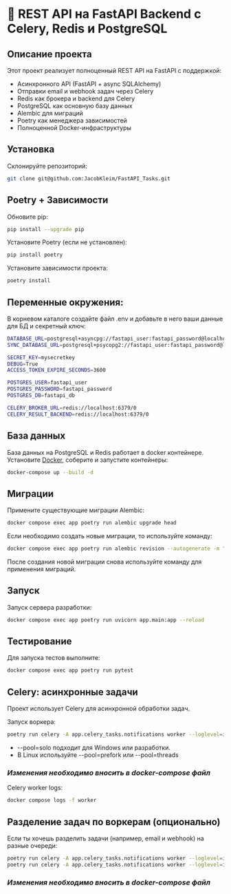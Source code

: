 # 🚀 REST API на FastAPI Backend с Celery, Redis и PostgreSQL

## Описание проекта

   Этот проект реализует полноценный REST API на FastAPI с поддержкой:

   - Асинхронного API (FastAPI + async SQLAlchemy)
   - Отправки email и webhook задач через Celery
   - Redis как брокера и backend для Celery
   - PostgreSQL как основную базу данных
   - Alembic для миграций
   - Poetry как менеджера зависимостей
   - Полноценной Docker-инфраструктуры


## Установка
   Склонируйте репозиторий:
   ```bash
   git clone git@github.com:JacobKleim/FastAPI_Tasks.git
   ```

## Poetry + Зависимости
   Обновите pip:
   ```bash
   pip install --upgrade pip
   ```
   Установите Poetry (если не установлен):
   ```bash
   pip install poetry
   ```
   Установите зависимости проекта:
   ```bash
   poetry install
   ```

## Переменные окружения:
   В корневом каталоге создайте файл .env и добавьте в него ваши данные для БД и секретный ключ:
   ```bash
   DATABASE_URL=postgresql+asyncpg://fastapi_user:fastapi_password@localhost:5432/fastapi_db
   SYNC_DATABASE_URL=postgresql+psycopg2://fastapi_user:fastapi_password@localhost:5432/fastapi_db

   SECRET_KEY=mysecretkey
   DEBUG=True
   ACCESS_TOKEN_EXPIRE_SECONDS=3600

   POSTGRES_USER=fastapi_user
   POSTGRES_PASSWORD=fastapi_password
   POSTGRES_DB=fastapi_db

   CELERY_BROKER_URL=redis://localhost:6379/0
   CELERY_RESULT_BACKEND=redis://localhost:6379/0
   ```

## База данных
   База данных на PostgreSQL и Redis работает в docker контейнере. Установите [Docker](https://www.docker.com/), соберите и запустите контейнеры:
   ```bash
   docker-compose up --build -d
   ```

## Миграции
   Примените существующие миграции Alembic:
   ```bash
   docker compose exec app poetry run alembic upgrade head
   ```
   Если необходимо создать новые миграции, то используйте команду:
   ```bash
   docker compose exec app poetry run alembic revision --autogenerate -m "Information about migration"
   ```
   После создания новой миграции снова используйте команду для применения миграций.

## Запуск
   Запуск сервера разработки:
   ```bash
   docker compose exec app poetry run uvicorn app.main:app --reload
   ```

## Тестирование
   Для запуска тестов выполните:
   ```bash
   docker compose exec app poetry run pytest
   ```

## Celery: асинхронные задачи
   Проект использует Celery для асинхронной обработки задач.

   Запуск воркера:
   ```bash
   poetry run celery -A app.celery_tasks.notifications worker --loglevel=info --pool=solo
   ```
   - --pool=solo подходит для Windows или разработки.
   - В Linux используйте --pool=prefork или --pool=threads
   ### *Изменения необходимо вносить в docker-compose файл*
   
   Celery worker logs:
   ```bash
   docker compose logs -f worker
   ```



## Разделение задач по воркерам (опционально)
   Если ты хочешь разделить задачи (например, email и webhook) на разные очереди:
   ```bash
   poetry run celery -A app.celery_tasks.notifications worker --loglevel=info --queues=email_queue
   poetry run celery -A app.celery_tasks.notifications worker --loglevel=info --queues=webhook_queue
   ```
   ### *Изменения необходимо вносить в docker-compose файл*
